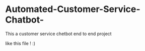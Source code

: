 # Automated-Customer-Service-Chatbot-
This a customer service chetbot end to end project

like this file ! :)
